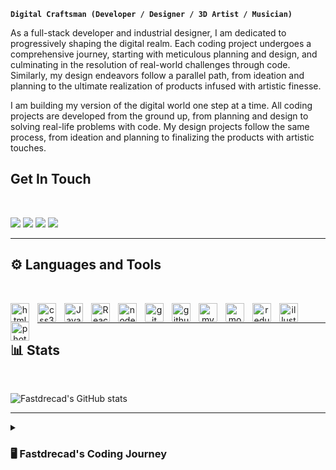**`Digital Craftsman (Developer / Designer / 3D Artist / Musician)`**

As a full-stack developer and industrial designer, I am dedicated to progressively shaping the digital realm. Each coding project undergoes a comprehensive journey, starting with meticulous planning and design, and culminating in the resolution of real-world challenges through code. Similarly, my design endeavors follow a parallel path, from ideation and planning to the ultimate realization of products infused with artistic finesse.

I am building my version of the digital world one step at a time. All coding projects are developed from the ground up, from planning and design to solving real-life problems with code. My design projects follow the same process, from ideation and planning to finalizing the products with artistic touches.

## Get In Touch

<br/>

<p align="left">
  <a href="mailto:andrijas.micun@gmail.com" target="_blank">
     <img
    src="https://img.shields.io/badge/Gmail-D14836?style=for-the-badge&logo=gmail&logoColor=white"
/></a> 
  <a href="https://www.linkedin.com/in/andrija-micunovic/" target="_blank">
    <img
    src="https://img.shields.io/badge/LinkedIn-0077B5?style=for-the-badge&logo=linkedin&logoColor=white"
/></a>
  <a href="https://www.youtube.com/channel/UCAz40UjYzoUVc_MZurNI0yg" target="_blank">
    <img
    src="https://img.shields.io/badge/YouTube-FF0000?style=for-the-badge&logo=youtube&logoColor=white"
/></a>
  <a href="https://andrija-dev.netlify.app/" target="_blank">
     <img
    src="https://img.shields.io/badge/portfolio-0A0A0A?style=for-the-badge&logo=dev.to&logoColor=white"
/></a>
</p>

---

## ⚙️ Languages and Tools

<br/>

<p align="center">
   <img align="left" alt="html5" width="30px" style="padding-right:10px"  src="https://cdn.jsdelivr.net/gh/devicons/devicon/icons/html5/html5-original.svg" />
   <img align="left" alt="css3" width="30px" style="padding-right:10px"  src="https://cdn.jsdelivr.net/gh/devicons/devicon/icons/css3/css3-original.svg"  />
   <img align="left" alt="JavaScript" width="30px" style="padding-right:10px"  src="https://cdn.jsdelivr.net/gh/devicons/devicon/icons/javascript/javascript-original.svg" />
   <img align="left" alt="React" width="30px" style="padding-right:10px"  src="https://cdn.jsdelivr.net/gh/devicons/devicon/icons/react/react-original.svg" />
   <img align="left" alt="nodejs" width="30px" style="padding-right:10px"  src="https://cdn.jsdelivr.net/gh/devicons/devicon/icons/nodejs/nodejs-original.svg" />
   <img align="left" alt="git" width="30px" style="padding-right:10px"  src="https://cdn.jsdelivr.net/gh/devicons/devicon/icons/git/git-original.svg" />
   <img align="left" alt="github" width="30px" style="padding-right:10px"  src="https://cdn.jsdelivr.net/gh/devicons/devicon/icons/github/github-original.svg" />
    <img align="left" alt="mysql" width="30px" style="padding-right:10px"  src="https://cdn.jsdelivr.net/gh/devicons/devicon/icons/mysql/mysql-original-wordmark.svg" />
   <img align="left" alt="mongodb" width="30px" style="padding-right:10px"  src="https://cdn.jsdelivr.net/gh/devicons/devicon/icons/mongodb/mongodb-original-wordmark.svg" />
   <img align="left" alt="redux" width="30px" style="padding-right:10px"  src="https://cdn.jsdelivr.net/gh/devicons/devicon/icons/redux/redux-original.svg" />
   <img align="left" alt="illustrator" width="30px" style="padding-right:10px"  src="https://cdn.jsdelivr.net/gh/devicons/devicon/icons/illustrator/illustrator-plain.svg" />
   <img align="left" alt="photoshop" width="30px" style="padding-right:10px"  src="https://cdn.jsdelivr.net/gh/devicons/devicon/icons/photoshop/photoshop-plain.svg" /> 
<p/>

<br/>

---

## 📊 Stats

<br/>

![Fastdrecad's GitHub stats](https://github-readme-stats.vercel.app/api?username=Fastdrecad&show_icons=true&theme=gruvbox)

---

<details>
  <summary><h3>🖥️ Fastdrecad's Coding Journey</h3></summary>

